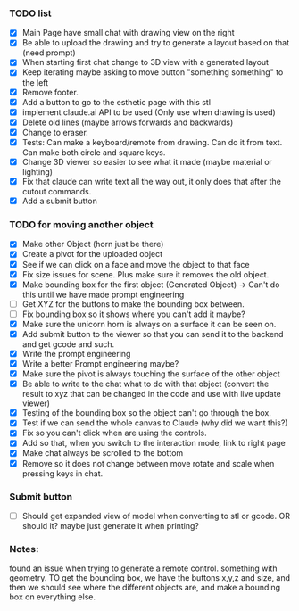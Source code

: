 ### TODO list
- [X] Main Page have small chat with drawing view on the right
- [X] Be able to upload the drawing and try to generate a layout based on that (need prompt)
- [X] When starting first chat change to 3D view with a generated layout
- [X] Keep iterating maybe asking to move button "something something" to the left
- [X] Remove footer.  
- [X] Add a button to go to the esthetic page with this stl
- [X] implement claude.ai API to be used (Only use when drawing is used)
- [X] Delete old lines (maybe arrows forwards and backwards)
- [X] Change to eraser.
- [X] Tests: Can make a keyboard/remote from drawing. Can do it from text. Can make both circle and square keys. 
- [X] Change 3D viewer so easier to see what it made (maybe material or lighting)
- [X] Fix that claude can write text all the way out, it only does that after the cutout commands.
- [X] Add a submit button

### TODO for moving another object
- [X] Make other Object (horn just be there)
- [X] Create a pivot for the uploaded object
- [X] See if we can click on a face and move the object to that face
- [X] Fix size issues for scene. Plus make sure it removes the old object.
- [X] Make bounding box for the first object (Generated Object) -> Can't do this until we have made prompt engineering
- [ ] Get XYZ for the buttons to make the bounding box between.
- [ ] Fix bounding box so it shows where you can't add it maybe?
- [X] Make sure the unicorn horn is always on a surface it can be seen on.
- [X] Add submit button to the viewer so that you can send it to the backend and get gcode and such.
- [X] Write the prompt engineering 
- [X] Write a better Prompt engineering maybe?
- [X] Make sure the pivot is always touching the surface of the other object
- [X] Be able to write to the chat what to do with that object (convert the result to xyz that can be changed in the code and use with live update viewer)
- [X] Testing of the bounding box so the object can't go through the box.
- [X] Test if we can send the whole canvas to Claude (why did we want this?)
- [X] Fix so you can't click when are using the controls.
- [X] Add so that, when you switch to the interaction mode, link to right page
- [X] Make chat always be scrolled to the bottom
- [X] Remove so it does not change between move rotate and scale when pressing keys in chat.

### Submit button
- [ ] Should get expanded view of model when converting to stl or gcode. OR should it? maybe just generate it when printing?



### Notes:
found an issue when trying to generate a remote control. something with geometry.
TO get the bounding box, we have the buttons x,y,z and size, and then we should see where the different objects are, and make a bounding box on everything else.


